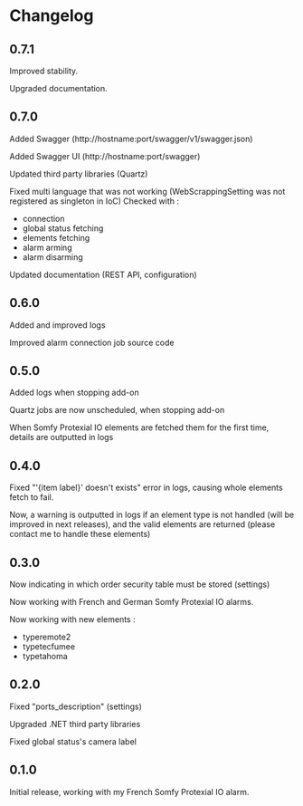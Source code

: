 # Changelog

## 0.7.1

Improved stability.

Upgraded documentation.



## 0.7.0

Added Swagger (http://hostname:port/swagger/v1/swagger.json)



Added Swagger UI (http://hostname:port/swagger)



Updated third party libraries (Quartz)



Fixed multi language that was not working (WebScrappingSetting was not registered as singleton in IoC)
Checked with :

- connection
- global status fetching
- elements fetching
- alarm arming
- alarm disarming



Updated documentation (REST API, configuration)



## 0.6.0

Added and improved logs



Improved alarm connection job source code



## 0.5.0

Added logs when stopping add-on



Quartz jobs are now unscheduled, when stopping add-on



When Somfy Protexial IO elements are fetched them for the first time, details are outputted in logs



## 0.4.0

Fixed "'{item label}' doesn't exists" error in logs, causing whole elements fetch to fail.



Now, a warning is outputted in logs if an element type is not handled (will be improved in next releases), and the valid elements are returned (please contact me to handle these elements)



## 0.3.0

Now indicating in which order security table must be stored (settings)



Now working with French and German Somfy Protexial IO alarms.



Now working with new elements :
- typeremote2
- typetecfumee
- typetahoma



## 0.2.0

Fixed "ports_description" (settings)



Upgraded .NET third party libraries



Fixed global status's camera label



## 0.1.0

Initial release, working with my French Somfy Protexial IO alarm.


